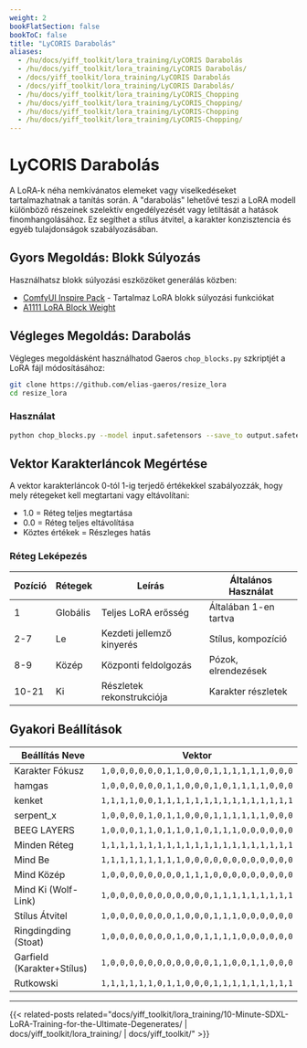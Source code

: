```yaml
---
weight: 2
bookFlatSection: false
bookToC: false
title: "LyCORIS Darabolás"
aliases:
  - /hu/docs/yiff_toolkit/lora_training/LyCORIS Darabolás
  - /hu/docs/yiff_toolkit/lora_training/LyCORIS Darabolás/
  - /docs/yiff_toolkit/lora_training/LyCORIS Darabolás
  - /docs/yiff_toolkit/lora_training/LyCORIS Darabolás/
  - /hu/docs/yiff_toolkit/lora_training/LyCORIS_Chopping
  - /hu/docs/yiff_toolkit/lora_training/LyCORIS_Chopping/
  - /hu/docs/yiff_toolkit/lora_training/LyCORIS-Chopping
  - /hu/docs/yiff_toolkit/lora_training/LyCORIS-Chopping/
---
```


<!--markdownlint-disable MD025 -->

# LyCORIS Darabolás

A LoRA-k néha nemkívánatos elemeket vagy viselkedéseket tartalmazhatnak a tanítás során. A "darabolás" lehetővé teszi a LoRA modell különböző részeinek szelektív engedélyezését vagy letiltását a hatások finomhangolásához. Ez segíthet a stílus átvitel, a karakter konzisztencia és egyéb tulajdonságok szabályozásában.

## Gyors Megoldás: Blokk Súlyozás

Használhatsz blokk súlyozási eszközöket generálás közben:

- [ComfyUI Inspire Pack](https://github.com/ltdrdata/ComfyUI-Inspire-Pack) - Tartalmaz LoRA blokk súlyozási funkciókat
- [A1111 LoRA Block Weight](https://github.com/hako-mikan/sd-webui-lora-block-weight)

## Végleges Megoldás: Darabolás

Végleges megoldásként használhatod Gaeros `chop_blocks.py` szkriptjét a LoRA fájl módosításához:

```bash
git clone https://github.com/elias-gaeros/resize_lora
cd resize_lora
```

### Használat

```bash
python chop_blocks.py --model input.safetensors --save_to output.safetensors --vector "1,0,0,0,0,0,0,0,0,0,0,0,1,1,1,1,1,1,1,1,1"
```

## Vektor Karakterláncok Megértése

A vektor karakterláncok 0-tól 1-ig terjedő értékekkel szabályozzák, hogy mely rétegeket kell megtartani vagy eltávolítani:

- 1.0 = Réteg teljes megtartása
- 0.0 = Réteg teljes eltávolítása
- Köztes értékek = Részleges hatás

### Réteg Leképezés

| Pozíció | Rétegek | Leírás | Általános Használat |
| -------- | ------ | ----------- | ------------ |
| 1        | Globális | Teljes LoRA erősség | Általában 1-en tartva |
| 2-7      | Le   | Kezdeti jellemző kinyerés | Stílus, kompozíció |
| 8-9      | Közép    | Központi feldolgozás | Pózok, elrendezések |
| 10-21    | Ki    | Részletek rekonstrukciója | Karakter részletek |

## Gyakori Beállítások

| Beállítás Neve | Vektor |
|------------|---------|
| Karakter Fókusz | `1,0,0,0,0,0,0,1,1,0,0,0,1,1,1,1,1,1,0,0,0` |
| hamgas | `1,0,0,0,0,0,0,1,1,0,0,0,1,0,1,1,1,1,0,0,0` |
| kenket | `1,1,1,1,0,0,1,1,1,1,1,1,1,1,1,1,1,1,1,1,1` |
| serpent_x | `1,0,0,0,0,1,0,1,1,0,0,0,1,1,1,1,1,1,0,0,0` |
| BEEG LAYERS | `1,0,0,0,1,1,0,1,1,0,1,0,1,1,1,0,0,0,0,0,0` |
| Minden Réteg | `1,1,1,1,1,1,1,1,1,1,1,1,1,1,1,1,1,1,1,1,1` |
| Mind Be | `1,1,1,1,1,1,1,1,1,0,0,0,0,0,0,0,0,0,0,0,0` |
| Mind Közép | `1,0,0,0,0,0,0,0,0,1,1,1,0,0,0,0,0,0,0,0,0` |
| Mind Ki (Wolf-Link) | `1,0,0,0,0,0,0,0,0,0,0,0,1,1,1,1,1,1,1,1,1` |
| Stílus Átvitel | `1,0,0,0,0,0,0,0,1,0,0,0,1,1,1,0,0,0,0,0,0` |
| Ringdingding (Stoat) | `1,0,0,0,0,0,0,0,1,0,0,1,1,1,1,0,0,0,0,0,0` |
| Garfield (Karakter+Stílus) | `1,0,0,0,0,0,0,0,0,0,0,0,1,1,0,0,1,1,0,0,0` |
| Rutkowski | `1,1,1,1,1,1,0,1,1,0,0,0,1,1,1,1,1,1,1,1,1` |

---

{{< related-posts related="docs/yiff_toolkit/lora_training/10-Minute-SDXL-LoRA-Training-for-the-Ultimate-Degenerates/ | docs/yiff_toolkit/lora_training/ | docs/yiff_toolkit/" >}}
